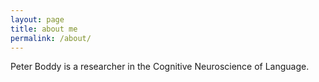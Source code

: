 ```yaml
---
layout: page
title: about me
permalink: /about/
---
```


Peter Boddy is a researcher in the Cognitive Neuroscience of Language.
